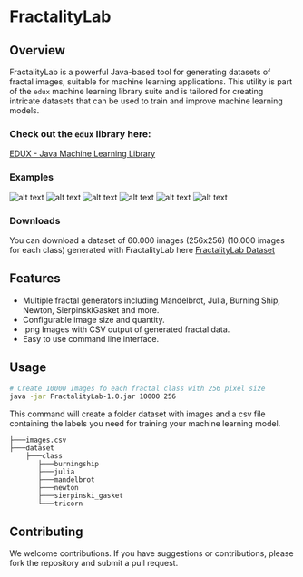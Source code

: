 # FractalityLab

## Overview
FractalityLab is a powerful Java-based tool for generating datasets of fractal images, suitable for machine learning applications. This utility is part of the `edux` machine learning library suite and is tailored for creating intricate datasets that can be used to train and improve machine learning models.

### Check out the `edux` library here:
[EDUX - Java Machine Learning Library](https://github.com/Samyssmile/edux)

### Examples
![alt text](https://hc-linux.eu/edux/0a7cdc9f-f3e7-4d7f-9238-ff7d1a487a78.png)
![alt text](https://hc-linux.eu/edux/0ae58db5-a749-4416-b623-aadfb4f62c22.png)
![alt text](https://hc-linux.eu/edux/0b69dff9-68fd-4ff2-bea4-810a452b71cc.png)
![alt text](https://hc-linux.eu/edux/2d483ca2-3579-428e-8dcc-3034208a801c.png)
![alt text](https://hc-linux.eu/edux/9b529a2f-5e63-4dd9-939c-12a09dec41e4.png)
![alt text](https://hc-linux.eu/edux/e4c215af-3f02-4250-b1af-7d23b52dc15f.png)

### Downloads
You can download a dataset of 60.000 images (256x256) (10.000 images for each class) generated with FractalityLab here
[FractalityLab Dataset](https://hc-linux.eu/edux/fractalitylab-dataset.zip)

## Features
- Multiple fractal generators including Mandelbrot, Julia, Burning Ship, Newton, SierpinskiGasket and more.
- Configurable image size and quantity.
- .png Images with CSV output of generated fractal data.
- Easy to use command line interface.

## Usage
```bash
# Create 10000 Images fo each fractal class with 256 pixel size
java -jar FractalityLab-1.0.jar 10000 256
```

This command will create a folder dataset with images and a csv file containing the labels you need for training your machine learning model.
```
├───images.csv
├───dataset
    ├───class
       ├───burningship
       ├───julia
       ├───mandelbrot
       ├───newton
       ├───sierpinski_gasket
       └───tricorn
```



## Contributing
We welcome contributions. If you have suggestions or contributions, please fork the repository and submit a pull request.
